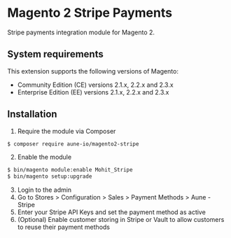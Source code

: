# Magento 2 Stripe Payments
Stripe payments integration module for Magento 2.

## System requirements
This extension supports the following versions of Magento:
*	Community Edition (CE) versions 2.1.x, 2.2.x and 2.3.x
*	Enterprise Edition (EE) versions 2.1.x, 2.2.x and 2.3.x

## Installation
1. Require the module via Composer
```bash
$ composer require aune-io/magento2-stripe
```

2. Enable the module
```bash
$ bin/magento module:enable Mohit_Stripe
$ bin/magento setup:upgrade
```

3. Login to the admin
4. Go to Stores > Configuration > Sales > Payment Methods > Aune - Stripe
5. Enter your Stripe API Keys and set the payment method as active
6. (Optional) Enable customer storing in Stripe or Vault to allow customers to reuse their payment methods
